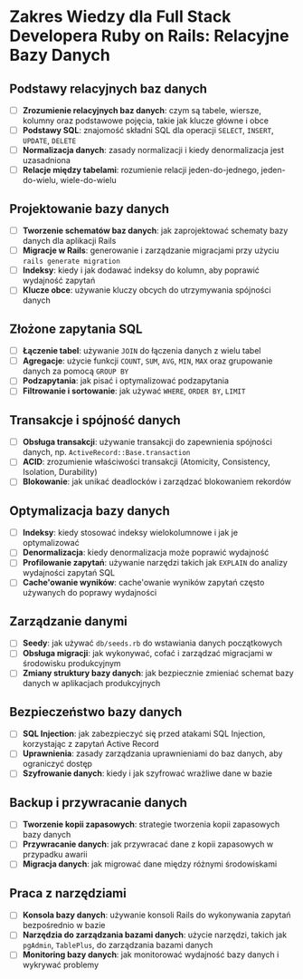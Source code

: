 # Zakres Wiedzy dla Full Stack Developera Ruby on Rails: Relacyjne Bazy Danych

## Podstawy relacyjnych baz danych
- [ ] **Zrozumienie relacyjnych baz danych**: czym są tabele, wiersze, kolumny oraz podstawowe pojęcia, takie jak klucze główne i obce
- [ ] **Podstawy SQL**: znajomość składni SQL dla operacji `SELECT`, `INSERT`, `UPDATE`, `DELETE`
- [ ] **Normalizacja danych**: zasady normalizacji i kiedy denormalizacja jest uzasadniona
- [ ] **Relacje między tabelami**: rozumienie relacji jeden-do-jednego, jeden-do-wielu, wiele-do-wielu

## Projektowanie bazy danych
- [ ] **Tworzenie schematów baz danych**: jak zaprojektować schematy bazy danych dla aplikacji Rails
- [ ] **Migracje w Rails**: generowanie i zarządzanie migracjami przy użyciu `rails generate migration`
- [ ] **Indeksy**: kiedy i jak dodawać indeksy do kolumn, aby poprawić wydajność zapytań
- [ ] **Klucze obce**: używanie kluczy obcych do utrzymywania spójności danych

## Złożone zapytania SQL
- [ ] **Łączenie tabel**: używanie `JOIN` do łączenia danych z wielu tabel
- [ ] **Agregacje**: użycie funkcji `COUNT`, `SUM`, `AVG`, `MIN`, `MAX` oraz grupowanie danych za pomocą `GROUP BY`
- [ ] **Podzapytania**: jak pisać i optymalizować podzapytania
- [ ] **Filtrowanie i sortowanie**: jak używać `WHERE`, `ORDER BY`, `LIMIT`

## Transakcje i spójność danych
- [ ] **Obsługa transakcji**: używanie transakcji do zapewnienia spójności danych, np. `ActiveRecord::Base.transaction`
- [ ] **ACID**: zrozumienie właściwości transakcji (Atomicity, Consistency, Isolation, Durability)
- [ ] **Blokowanie**: jak unikać deadlocków i zarządzać blokowaniem rekordów

## Optymalizacja bazy danych
- [ ] **Indeksy**: kiedy stosować indeksy wielokolumnowe i jak je optymalizować
- [ ] **Denormalizacja**: kiedy denormalizacja może poprawić wydajność
- [ ] **Profilowanie zapytań**: używanie narzędzi takich jak `EXPLAIN` do analizy wydajności zapytań SQL
- [ ] **Cache'owanie wyników**: cache'owanie wyników zapytań często używanych do poprawy wydajności

## Zarządzanie danymi
- [ ] **Seedy**: jak używać `db/seeds.rb` do wstawiania danych początkowych
- [ ] **Obsługa migracji**: jak wykonywać, cofać i zarządzać migracjami w środowisku produkcyjnym
- [ ] **Zmiany struktury bazy danych**: jak bezpiecznie zmieniać schemat bazy danych w aplikacjach produkcyjnych

## Bezpieczeństwo bazy danych
- [ ] **SQL Injection**: jak zabezpieczyć się przed atakami SQL Injection, korzystając z zapytań Active Record
- [ ] **Uprawnienia**: zasady zarządzania uprawnieniami do baz danych, aby ograniczyć dostęp
- [ ] **Szyfrowanie danych**: kiedy i jak szyfrować wrażliwe dane w bazie

## Backup i przywracanie danych
- [ ] **Tworzenie kopii zapasowych**: strategie tworzenia kopii zapasowych bazy danych
- [ ] **Przywracanie danych**: jak przywracać dane z kopii zapasowych w przypadku awarii
- [ ] **Migracja danych**: jak migrować dane między różnymi środowiskami

## Praca z narzędziami
- [ ] **Konsola bazy danych**: używanie konsoli Rails do wykonywania zapytań bezpośrednio w bazie
- [ ] **Narzędzia do zarządzania bazami danych**: użycie narzędzi, takich jak `pgAdmin`, `TablePlus`, do zarządzania bazami danych
- [ ] **Monitoring bazy danych**: jak monitorować wydajność bazy danych i wykrywać problemy
